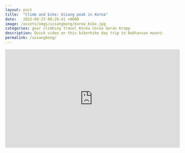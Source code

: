 ```yaml
---
layout: post
title:  "Climb and bike: Uisang peak in Korea"
date:   2022-09-23 00:26:41 +0000
image: /assets/imgs/uisangbong/korea_bike.jpg
categories: gear climbing travel Korea Corea Goran Kropp
description: Quick video on this bike+hike day trip to Bukhansan mountains close to Seoul.
permalink: /uisangbong/
---
```


<iframe width="560" height="315" src="https://www.youtube.com/embed/wxOUIUkCiZA" title="YouTube video player" frameborder="0" allow="accelerometer; autoplay; clipboard-write; encrypted-media; gyroscope; picture-in-picture" allowfullscreen></iframe>


